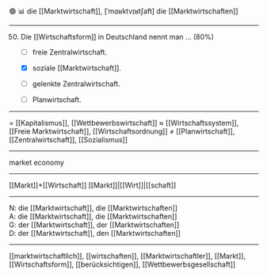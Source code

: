 🟢 📊 die [[Marktwirtschaft]], [ˈmɑʁktvɪʁtʃaft]
die [[Marktwirtschaften]]

---
50. Die [[Wirtschaftsform]] in Deutschland nennt man … (80%)
	- [ ] freie Zentralwirtschaft.
	- [x] soziale [[Marktwirtschaft]].
	- [ ] gelenkte Zentralwirtschaft.
	- [ ] Planwirtschaft.


---
= [[Kapitalismus]], [[Wettbewerbswirtschaft]]
≈ [[Wirtschaftssystem]], [[Freie Marktwirtschaft]], [[Wirtschaftsordnung]]
≠ [[Planwirtschaft]], [[Zentralwirtschaft]], [[Sozialismus]]

---
market economy

---
[[Markt]]+[[Wirtschaft]]
[[Markt]]|[[Wirt]]|[[schaft]]

---
N: die [[Marktwirtschaft]], die [[Marktwirtschaften]]  
A: die [[Marktwirtschaft]], die [[Marktwirtschaften]]  
G: der [[Marktwirtschaft]], der [[Marktwirtschaften]]  
D: der [[Marktwirtschaft]], den [[Marktwirtschaften]]  

---
[[marktwirtschaftlich]], [[wirtschaften]], [[Marktwirtschaftler]], [[Markt]], [[Wirtschaftsform]], [[berücksichtigen]], [[Wettbewerbsgesellschaft]]